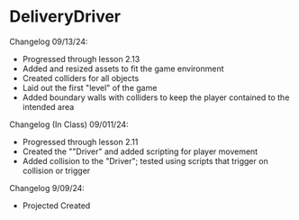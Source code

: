 # DeliveryDriver

Changelog 09/13/24:
- Progressed through lesson 2.13
- Added and resized assets to fit the game environment
- Created colliders for all objects
- Laid out the first "level" of the game
- Added boundary walls with colliders to keep the player contained to the intended area

Changelog (In Class) 09/011/24:
- Progressed through lesson 2.11
- Created the ""Driver" and added scripting for player movement
- Added collision to the "Driver"; tested using scripts that trigger on collision or trigger

Changelog 9/09/24:
- Projected Created
